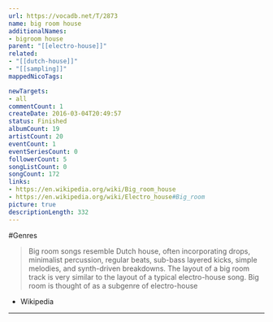 ```yaml
---
url: https://vocadb.net/T/2873
name: big room house
additionalNames: 
- bigroom house
parent: "[[electro-house]]"
related:
- "[[dutch-house]]"
- "[[sampling]]"
mappedNicoTags:

newTargets:
- all
commentCount: 1
createDate: 2016-03-04T20:49:57
status: Finished
albumCount: 19
artistCount: 20
eventCount: 1
eventSeriesCount: 0
followerCount: 5
songListCount: 0
songCount: 172
links: 
- https://en.wikipedia.org/wiki/Big_room_house
- https://en.wikipedia.org/wiki/Electro_house#Big_room
picture: true
descriptionLength: 332
---
```


#Genres

>Big room songs resemble Dutch house, often incorporating drops, minimalist percussion, regular beats, sub-bass layered kicks, simple melodies, and synth-driven breakdowns. The layout of a big room track is very similar to the layout of a typical electro-house song. Big room is thought of as a subgenre of electro-house
- Wikipedia

---

